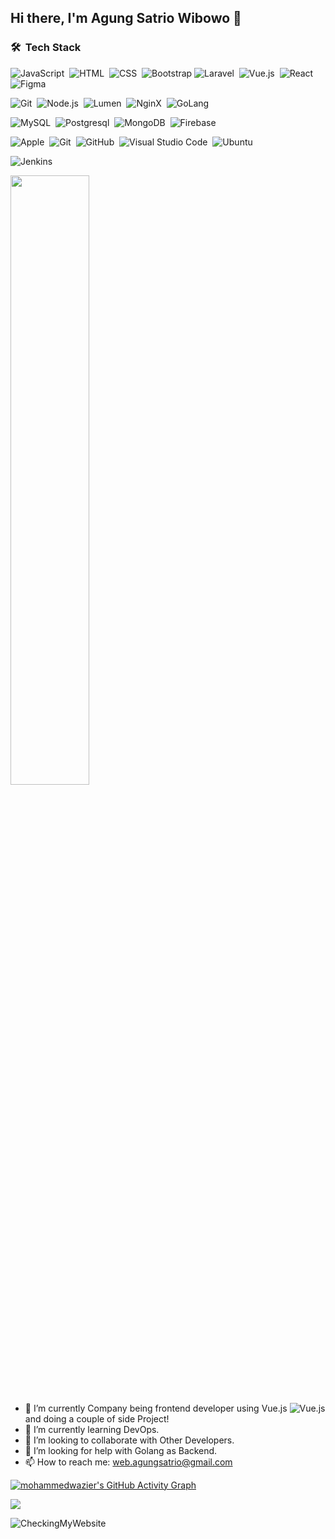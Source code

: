 ## Hi there, I'm Agung Satrio Wibowo 👋

<!-- <img width="100%" src="https://github-readme-stats.vercel.app/api/top-langs/?username=gekikara404&title_color=79ff97&icon_color=63a2ff&text_color=ffffff&bg_color=151515&hide=css%2Chtml&layout=compact" /> -->

### 🛠 &nbsp;Tech Stack

![JavaScript](https://img.shields.io/badge/-JavaScript-333333?style=flat&logo=javascript)&nbsp;
![HTML](https://img.shields.io/badge/-HTML-333333?style=flat&logo=HTML5)&nbsp;
![CSS](https://img.shields.io/badge/-CSS-333333?style=flat&logo=CSS3&logoColor=1572B6)&nbsp;
![Bootstrap](https://img.shields.io/badge/-Bootstrap-333333?style=flat&logo=bootstrap&logoColor=563D7C)
![Laravel](https://img.shields.io/badge/-Laravel-333333?style=flat&logo=laravel)&nbsp;
![Vue.js](https://img.shields.io/badge/-Vue.js-333333?style=flat&logo=Vue.js)&nbsp;
![React](https://img.shields.io/badge/-React%20JS-333333?style=flat&logo=react)&nbsp;
![Figma](https://img.shields.io/badge/-Figma-333333?style=flat&logo=figma)&nbsp;

![Git](https://img.shields.io/badge/-PHP-333333?style=flat&logo=php)&nbsp;
![Node.js](https://img.shields.io/badge/-Node.js-333333?style=flat&logo=node.js)&nbsp;
![Lumen](https://img.shields.io/badge/-Lumen-333333?style=flat&logo=lumen)&nbsp;
![NginX](https://img.shields.io/badge/-NginX-333333?style=flat&logo=nginx)&nbsp;
![GoLang](https://img.shields.io/badge/-Go%20Lang-333333?style=flat&logo=go)&nbsp;

![MySQL](https://img.shields.io/badge/-MySQL-333333?style=flat&logo=mysql)&nbsp;
![Postgresql](https://img.shields.io/badge/-Postgres-333333?style=flat&logo=postgresql)&nbsp;
![MongoDB](https://img.shields.io/badge/-MongoDB-333333?style=flat&logo=mongodb)&nbsp;
![Firebase](https://img.shields.io/badge/-Firebase-333333?style=flat&logo=firebase)&nbsp;

![Apple](https://img.shields.io/badge/-Apple-333333?style=flat&logo=apple&logoColor=007ACC)&nbsp;
![Git](https://img.shields.io/badge/-Git-333333?style=flat&logo=git)&nbsp;
![GitHub](https://img.shields.io/badge/-GitHub-333333?style=flat&logo=github)&nbsp;
![Visual Studio Code](https://img.shields.io/badge/-Visual%20Studio%20Code-333333?style=flat&logo=visual-studio-code&logoColor=007ACC)&nbsp;
![Ubuntu](https://img.shields.io/badge/-Ubuntu-333333?style=flat&logo=ubuntu)&nbsp;

![Jenkins](https://img.shields.io/badge/-Jenkins-333333?style=flat&logo=jenkins)&nbsp;


<img src="https://github-readme-stats.vercel.app/api?username=gekikara404&&show_icons=true&title_color=79ff97&icon_color=63a2ff&text_color=ffffff&bg_color=151515" width="50%" />

- 🔭 I’m currently Company being frontend developer using Vue.js 
![Vue.js](https://img.shields.io/badge/-Vue.js-333333?style=flat&logo=Vue.js) and doing a couple of side Project!
- 🌱 I’m currently learning DevOps.
- 👯 I’m looking to collaborate with Other Developers.
- 🤔 I’m looking for help with Golang as Backend.
- 📫 How to reach me: web.agungsatrio@gmail.com

[![mohammedwazier's GitHub Activity Graph](https://activity-graph.herokuapp.com/graph?username=gekikara404&theme=react-dark&custom_title=Contribution+Graph)](https://github.com/gekikara404)

![](https://komarev.com/ghpvc/?username=gekikara404&color=orange&style=flat-square)

![CheckingMyWebsite](https://img.shields.io/website?url=https%3A%2F%2Fpro-ject.xyz)

<!-- ```text
⌚︎ Timezone: Asia/Jakarta

🐲 weekly language rankings
-----------------------------------------------------------------
          plaintext : ▮▮▮▮▮▮ 25.0%
                php : ▮▮▮▮▮▮ 25.0%
         javascript : ▮▮▮▮▮▮ 25.0%
        shellscript : ▮▮▮ 12.5%
               html : ▮▮▮ 12.5%
                     
                     
🐲 Global weekly language rankings
-----------------------------------------------------------------
           javascript : ▮▮▮▮▮ 21.2%
                  php : ▮▮ 8.0%
           typescript : ▮▮ 7.6%
                 html : ▮▮ 7.3%
            plaintext : ▮▮ 6.5%
               python : ▮▮ 5.8%
                  vue : ▮ 3.9%
      typescriptreact : ▮ 3.5%
                 json : ▮ 3.5%
                  css : ▮ 2.6%
                 scss : ▮ 2.6%
                 dart : ▮ 2.6%
      javascriptreact : ▮ 2.2%
             markdown : ▮ 2.1%
                 java : ▮ 2.0%
                 yaml : ▮ 1.7%
                jsonc : ▮ 1.5%
                  cpp : ▮ 1.2%
                   go : ▮ 1.1%
                other : ▮▮▮ (438 totaling 13.2%)
``` -->

